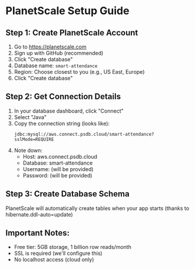 # PlanetScale Setup Guide

## Step 1: Create PlanetScale Account
1. Go to https://planetscale.com
2. Sign up with GitHub (recommended)
3. Click "Create database"
4. Database name: `smart-attendance`
5. Region: Choose closest to you (e.g., US East, Europe)
6. Click "Create database"

## Step 2: Get Connection Details
1. In your database dashboard, click "Connect"
2. Select "Java" 
3. Copy the connection string (looks like):
   ```
   jdbc:mysql://aws.connect.psdb.cloud/smart-attendance?sslMode=REQUIRE
   ```
4. Note down:
   - Host: aws.connect.psdb.cloud
   - Database: smart-attendance
   - Username: (will be provided)
   - Password: (will be provided)

## Step 3: Create Database Schema
PlanetScale will automatically create tables when your app starts (thanks to hibernate.ddl-auto=update)

## Important Notes:
- Free tier: 5GB storage, 1 billion row reads/month
- SSL is required (we'll configure this)
- No localhost access (cloud only)
